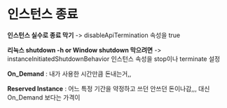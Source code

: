 # 인스턴스 종료

**인스턴스 실수로 종료 막기** -> disableApiTermination 속성을 true

**리눅스 shutdown -h or Window shutdown 막으려면** -> instanceInitiatedShutdownBehavior 인스턴스 속성을 stop이나 terminate 설정

**On_Demand** : 내가 사용한 시간만큼 돈내는거,,

**Reserved Instance** : 어느 특정 기간을 약정하고 쓰던 안쓰던 돈이나감,,, 대신 On_Demand 보다는 가격이 
